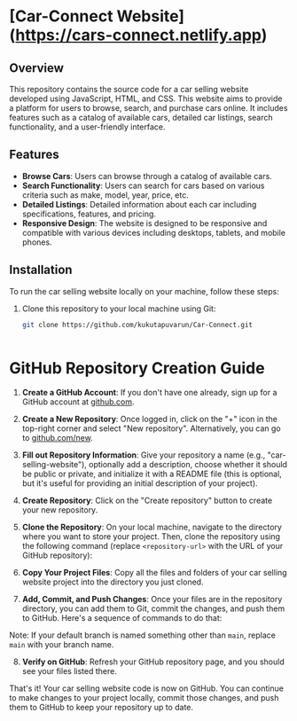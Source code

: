 # [Car-Connect Website] (https://cars-connect.netlify.app)

## Overview

This repository contains the source code for a car selling website developed using JavaScript, HTML, and CSS. This website aims to provide a platform for users to browse, search, and purchase cars online. It includes features such as a catalog of available cars, detailed car listings, search functionality, and a user-friendly interface.

## Features

- **Browse Cars**: Users can browse through a catalog of available cars.
- **Search Functionality**: Users can search for cars based on various criteria such as make, model, year, price, etc.
- **Detailed Listings**: Detailed information about each car including specifications, features, and pricing.
- **Responsive Design**: The website is designed to be responsive and compatible with various devices including desktops, tablets, and mobile phones.

## Installation

To run the car selling website locally on your machine, follow these steps:

1. Clone this repository to your local machine using Git:

   ```bash
   git clone https://github.com/kukutapuvarun/Car-Connect.git



# GitHub Repository Creation Guide

1. **Create a GitHub Account**: If you don't have one already, sign up for a GitHub account at [github.com](https://github.com/).

2. **Create a New Repository**: Once logged in, click on the "+" icon in the top-right corner and select "New repository". Alternatively, you can go to [github.com/new](https://github.com/new).

3. **Fill out Repository Information**: Give your repository a name (e.g., "car-selling-website"), optionally add a description, choose whether it should be public or private, and initialize it with a README file (this is optional, but it's useful for providing an initial description of your project).

4. **Create Repository**: Click on the "Create repository" button to create your new repository.

5. **Clone the Repository**: On your local machine, navigate to the directory where you want to store your project. Then, clone the repository using the following command (replace `<repository-url>` with the URL of your GitHub repository):


6. **Copy Your Project Files**: Copy all the files and folders of your car selling website project into the directory you just cloned.

7. **Add, Commit, and Push Changes**: Once your files are in the repository directory, you can add them to Git, commit the changes, and push them to GitHub. Here's a sequence of commands to do that:


Note: If your default branch is named something other than `main`, replace `main` with your branch name.

8. **Verify on GitHub**: Refresh your GitHub repository page, and you should see your files listed there.

That's it! Your car selling website code is now on GitHub. You can continue to make changes to your project locally, commit those changes, and push them to GitHub to keep your repository up to date.


